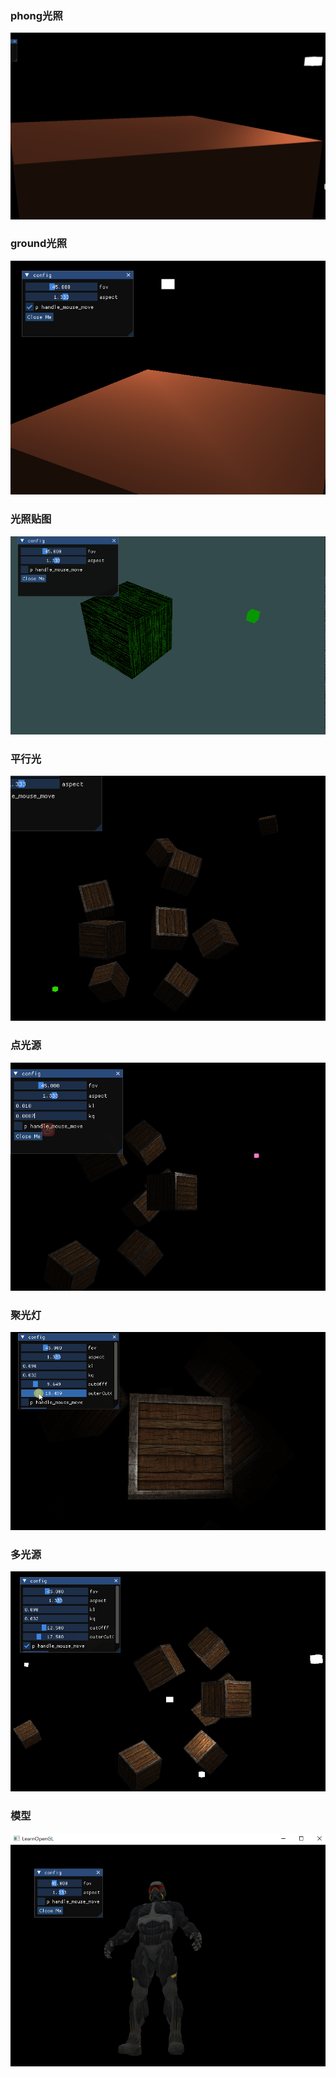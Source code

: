 ### phong光照   
![](image/02_01phong.png)
### ground光照   
![](image/02_02ground.png)
### 光照贴图   
![](image/02_03lightmap.gif)
### 平行光
![](image/02_04dir_light.png)
### 点光源
![](image/02_05dot_light.png)
### 聚光灯
![](image/02_06spot_light.gif)
### 多光源
![](image/02_07mult_light.png)
### 模型
![](image/02_09model.png)
